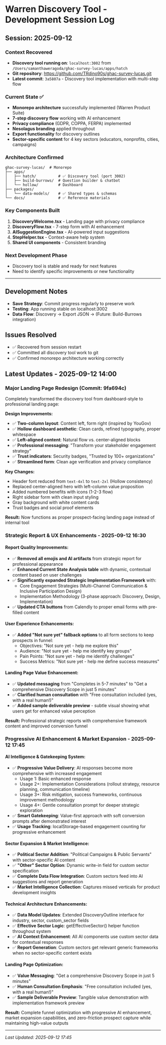 # Warren Discovery Tool - Development Session Log

## Session: 2025-09-12

### Context Recovered
- **Discovery tool running on**: `localhost:3002` from `/Users/samanthaweragoda/ghac-survey-lucas/apps/hatch`
- **Git repository**: https://github.com/TRdino90s/ghac-survey-lucas.git
- **Latest commit**: `3a5807a` - Discovery tool implementation with multi-step flow

### Current State ✅
- **Monorepo architecture** successfully implemented (Warren Product Suite)
- **7-step discovery flow** working with AI enhancement
- **Privacy compliance** (GDPR, COPPA, FERPA) implemented
- **Nesolagus branding** applied throughout
- **Export functionality** for discovery outlines
- **Sector-specific content** for 4 key sectors (educators, nonprofits, cities, campaigns)

### Architecture Confirmed
```
ghac-survey-lucas/  # Monorepo
├── apps/
│   ├── hatch/          # ✅ Discovery tool (port 3002)
│   ├── build-burrows/  # Question builder & chatbot  
│   └── hollow/         # Dashboard
├── packages/
│   └── data-models/    # ✅ Shared types & schemas
└── docs/               # ✅ Reference materials
```

### Key Components Built
1. **DiscoveryWelcome.tsx** - Landing page with privacy compliance
2. **DiscoveryFlow.tsx** - 7-step form with AI enhancement
3. **AISuggestionEngine.tsx** - AI-powered input suggestions
4. **StepHelper.tsx** - Context-aware help system
5. **Shared UI components** - Consistent branding

### Next Development Phase
- Discovery tool is stable and ready for next features
- Need to identify specific improvements or new functionality

---

## Development Notes
- **Save Strategy**: Commit progress regularly to preserve work
- **Testing**: App running stable on localhost:3002
- **Data Flow**: Discovery → Export JSON → (Future: Build-Burrows integration)

## Issues Resolved
- ✅ Recovered from session restart
- ✅ Committed all discovery tool work to git
- ✅ Confirmed monorepo architecture working correctly

## Latest Updates - 2025-09-12 14:00

### Major Landing Page Redesign (Commit: 9fa694c)
Completely transformed the discovery tool from dashboard-style to professional landing page:

**Design Improvements:**
- ✅ **Two-column layout**: Content left, form right (inspired by YouGov)
- ✅ **Hollow dashboard aesthetic**: Clean cards, refined typography, proper whitespace
- ✅ **Left-aligned content**: Natural flow vs. center-aligned blocks
- ✅ **Professional messaging**: "Transform your stakeholder engagement strategy"
- ✅ **Trust indicators**: Security badges, "Trusted by 100+ organizations"
- ✅ **Streamlined form**: Clean age verification and privacy compliance

**Key Changes:**
- Header font reduced from `text-4xl` to `text-2xl` (Hollow consistency)
- Replaced center-aligned hero with left-column value proposition
- Added numbered benefits with icons (1-2-3 flow)
- Right sidebar form with clean input styling
- Gray background with white content cards
- Trust badges and social proof elements

**Result:** Now functions as proper prospect-facing landing page instead of internal tool

### Strategic Report & UX Enhancements - 2025-09-12 16:30

#### Report Quality Improvements:
- ✅ **Removed all emojis and AI artifacts** from strategic report for professional appearance
- ✅ **Enhanced Current State Analysis table** with dynamic, contextual content based on user challenges
- ✅ **Significantly expanded Strategic Implementation Framework** with:
  - Core Engagement Strategies (Multi-Channel Communication & Inclusive Participation Design)  
  - Implementation Methodology (3-phase approach: Discovery, Design, Implementation)
- ✅ **Updated CTA buttons** from Calendly to proper email forms with pre-filled content

#### User Experience Enhancements:
- ✅ **Added "Not sure yet" fallback options** to all form sections to keep prospects in funnel:
  - Objectives: "Not sure yet - help me explore this"
  - Audience: "Not sure yet - help me identify key groups"
  - Pain Points: "Not sure yet - help me identify challenges"  
  - Success Metrics: "Not sure yet - help me define success measures"

#### Landing Page Value Enhancement:
- ✅ **Updated messaging** from "Completes in 5-7 minutes" to "Get a comprehensive Discovery Scope in just 5 minutes"
- ✅ **Clarified human consultation** with "Free consultation included (yes, with a real human!)"
- ✅ **Added sample deliverable preview** - subtle visual showing what users get for enhanced value perception

**Result:** Professional strategic reports with comprehensive framework content and improved conversion funnel

### Progressive AI Enhancement & Market Expansion - 2025-09-12 17:45

#### AI Intelligence & Gatekeeping System:
- ✅ **Progressive Value Delivery**: AI responses become more comprehensive with increased engagement
  - Usage 1: Basic enhanced response 
  - Usage 2+: Implementation Considerations (rollout strategy, resource planning, communication timeline)
  - Usage 3+: Risk mitigation, success frameworks, continuous improvement methodology
  - Usage 4+: Gentle consultation prompt for deeper strategic exploration
- ✅ **Smart Gatekeeping**: Value-first approach with soft conversion prompts after demonstrated interest
- ✅ **Usage Tracking**: localStorage-based engagement counting for progressive enhancement

#### Sector Expansion & Market Intelligence:
- ✅ **Political Sector Addition**: "Political Campaigns & Public Servants" with sector-specific AI content
- ✅ **"Other" Sector Option**: Dynamic write-in field for custom sector specification
- ✅ **Complete Data Flow Integration**: Custom sectors feed into AI suggestions and report generation
- ✅ **Market Intelligence Collection**: Captures missed verticals for product development insights

#### Technical Architecture Enhancements:
- ✅ **Data Model Updates**: Extended DiscoveryOutline interface for industry, sector, custom_sector fields
- ✅ **Effective Sector Logic**: getEffectiveSector() helper function throughout system
- ✅ **AI Context Enhancement**: All AI components use custom sector data for contextual responses
- ✅ **Report Generation**: Custom sectors get relevant generic frameworks when no sector-specific content exists

#### Landing Page Optimization:
- ✅ **Value Messaging**: "Get a comprehensive Discovery Scope in just 5 minutes"
- ✅ **Human Consultation Emphasis**: "Free consultation included (yes, with a real human!)"
- ✅ **Sample Deliverable Preview**: Tangible value demonstration with implementation framework preview

**Result:** Complete funnel optimization with progressive AI enhancement, market expansion capabilities, and zero-friction prospect capture while maintaining high-value outputs

---

*Last Updated: 2025-09-12 17:45*